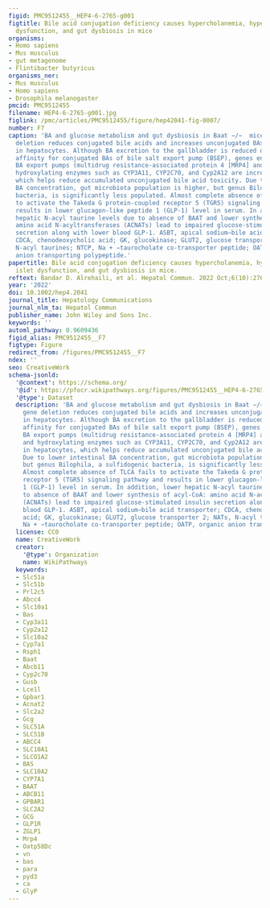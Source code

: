```yaml
---
figid: PMC9512455__HEP4-6-2765-g001
figtitle: Bile acid conjugation deficiency causes hypercholanemia, hyperphagia, islet
  dysfunction, and gut dysbiosis in mice
organisms:
- Homo sapiens
- Mus musculus
- gut metagenome
- Flintibacter butyricus
organisms_ner:
- Mus musculus
- Homo sapiens
- Drosophila melanogaster
pmcid: PMC9512455
filename: HEP4-6-2765-g001.jpg
figlink: /pmc/articles/PMC9512455/figure/hep42041-fig-0007/
number: F7
caption: 'BA and glucose metabolism and gut dysbiosis in Baat −/−  mice. Baat gene
  deletion reduces conjugated bile acids and increases unconjugated BAs dramatically
  in hepatocytes. Although BA excretion to the gallbladder is reduced due to higher
  affinity for conjugated BAs of bile salt export pump (BSEP), genes encoding basolateral
  BA export pumps (multidrug resistance‐associated protein 4 [MRP4] and OSTα/β) and
  hydroxylating enzymes such as CYP3A11, CYP2C70, and Cyp2A12 are increased in hepatocytes,
  which helps reduce accumulated unconjugated bile acid toxicity. Due to lower intestinal
  BA concentration, gut microbiota population is higher, but genus Bilophila, a sulfidogenic
  bacteria, is significantly less populated. Almost complete absence of TLCA fails
  to activate the Takeda G protein‐coupled receptor 5 (TGR5) signaling pathway and
  results in lower glucagon‐like peptide 1 (GLP‐1) level in serum. In addition, lower
  hepatic N‐acyl taurine levels due to absence of BAAT and lower synthesis of acyl‐CoA:
  amino acid N‐acyltransferases (ACNATs) lead to impaired glucose‐stimulated insulin
  secretion along with lower blood GLP‐1. ASBT, apical sodium–bile acid transporter;
  CDCA, chenodeoxycholic acid; GK, glucokinase; GLUT2, glucose transporter 2; NATs,
  N‐acyl taurines; NTCP, Na + −taurocholate co‐transporter peptide; OATP, organic
  anion transporting polypeptide.'
papertitle: Bile acid conjugation deficiency causes hypercholanemia, hyperphagia,
  islet dysfunction, and gut dysbiosis in mice.
reftext: Bandar D. Alrehaili, et al. Hepatol Commun. 2022 Oct;6(10):2765-2780.
year: '2022'
doi: 10.1002/hep4.2041
journal_title: Hepatology Communications
journal_nlm_ta: Hepatol Commun
publisher_name: John Wiley and Sons Inc.
keywords: ''
automl_pathway: 0.9609436
figid_alias: PMC9512455__F7
figtype: Figure
redirect_from: /figures/PMC9512455__F7
ndex: ''
seo: CreativeWork
schema-jsonld:
  '@context': https://schema.org/
  '@id': https://pfocr.wikipathways.org/figures/PMC9512455__HEP4-6-2765-g001.html
  '@type': Dataset
  description: 'BA and glucose metabolism and gut dysbiosis in Baat −/−  mice. Baat
    gene deletion reduces conjugated bile acids and increases unconjugated BAs dramatically
    in hepatocytes. Although BA excretion to the gallbladder is reduced due to higher
    affinity for conjugated BAs of bile salt export pump (BSEP), genes encoding basolateral
    BA export pumps (multidrug resistance‐associated protein 4 [MRP4] and OSTα/β)
    and hydroxylating enzymes such as CYP3A11, CYP2C70, and Cyp2A12 are increased
    in hepatocytes, which helps reduce accumulated unconjugated bile acid toxicity.
    Due to lower intestinal BA concentration, gut microbiota population is higher,
    but genus Bilophila, a sulfidogenic bacteria, is significantly less populated.
    Almost complete absence of TLCA fails to activate the Takeda G protein‐coupled
    receptor 5 (TGR5) signaling pathway and results in lower glucagon‐like peptide
    1 (GLP‐1) level in serum. In addition, lower hepatic N‐acyl taurine levels due
    to absence of BAAT and lower synthesis of acyl‐CoA: amino acid N‐acyltransferases
    (ACNATs) lead to impaired glucose‐stimulated insulin secretion along with lower
    blood GLP‐1. ASBT, apical sodium–bile acid transporter; CDCA, chenodeoxycholic
    acid; GK, glucokinase; GLUT2, glucose transporter 2; NATs, N‐acyl taurines; NTCP,
    Na + −taurocholate co‐transporter peptide; OATP, organic anion transporting polypeptide.'
  license: CC0
  name: CreativeWork
  creator:
    '@type': Organization
    name: WikiPathways
  keywords:
  - Slc51a
  - Slc51b
  - Prl2c5
  - Abcc4
  - Slc10a1
  - Bas
  - Cyp3a11
  - Cyp2a12
  - Slc10a2
  - Cyp7a1
  - Rsph1
  - Baat
  - Abcb11
  - Cyp2c70
  - Gusb
  - Lce1l
  - Gpbar1
  - Acnat2
  - Slc2a2
  - Gcg
  - SLC51A
  - SLC51B
  - ABCC4
  - SLC10A1
  - SLCO1A2
  - BAS
  - SLC10A2
  - CYP7A1
  - BAAT
  - ABCB11
  - GPBAR1
  - SLC2A2
  - GCG
  - GLP1R
  - ZGLP1
  - Mrp4
  - Oatp58Dc
  - vn
  - bas
  - para
  - pyd3
  - ca
  - GlyP
---
```

